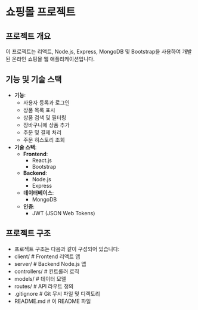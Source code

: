 # 쇼핑몰 프로젝트

## 프로젝트 개요
이 프로젝트는 리액트, Node.js, Express, MongoDB 및 Bootstrap을 사용하여 개발된 온라인 쇼핑몰 웹 애플리케이션입니다.

## 기능 및 기술 스택
- **기능**:
    - 사용자 등록과 로그인
    - 상품 목록 표시
    - 상품 검색 및 필터링
    - 장바구니에 상품 추가
    - 주문 및 결제 처리
    - 주문 히스토리 조회
- **기술 스택**:
    - **Frontend**:
        - React.js
        - Bootstrap
    - **Backend**:
        - Node.js
        - Express
    - **데이터베이스**:
        - MongoDB
    - **인증**:
        - JWT (JSON Web Tokens)

## 프로젝트 구조
- 프로젝트 구조는 다음과 같이 구성되어 있습니다:
- client/ # Frontend 리액트 앱
- server/ # Backend Node.js 앱
- controllers/ # 컨트롤러 로직
- models/ # 데이터 모델
- routes/ # API 라우트 정의
- .gitignore # Git 무시 파일 및 디렉토리
- README.md # 이 README 파일
